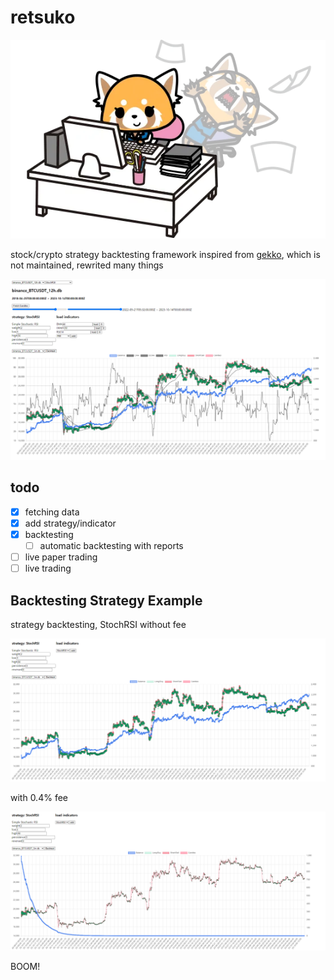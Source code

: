 # retsuko

![retsuko](imgs/retsuko.webp)

stock/crypto strategy backtesting framework
inspired from [gekko](https://github.com/askmike/gekko), which is not maintained, rewrited many things

![like this](imgs/example.png)

## todo

- [x] fetching data
- [x] add strategy/indicator
- [x] backtesting
  - [ ] automatic backtesting with reports
- [ ] live paper trading
- [ ] live trading

## Backtesting Strategy Example

strategy backtesting, StochRSI without fee

![stochrsi without fee](imgs/stochrsi_without_fee.png)

with 0.4% fee

![stochrsi with fee](imgs/stochrsi_with_fee.png)

BOOM!